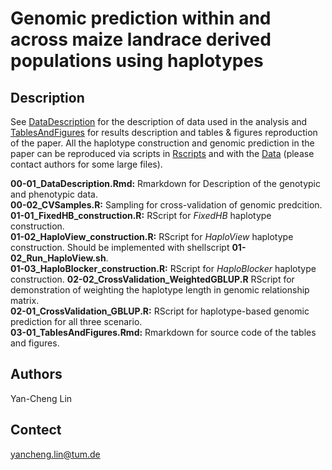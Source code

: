 # Genomic prediction within and across maize landrace derived populations using haplotypes

## Description
See [DataDescription](https://rawcdn.githack.com/yan-cheng-lin/HBGP/646f3b62edd013a573a3d17bfbaa9471568badf7/Rscripts/00-01_DataDescription.html) for the description of data used in the analysis and [TablesAndFigures](https://rawcdn.githack.com/yan-cheng-lin/HBGP/646f3b62edd013a573a3d17bfbaa9471568badf7/Rscripts/03-01_TablesAndFigures.html) for results description and tables & figures reproduction of the paper. All the haplotype construction and genomic prediction in the paper can be reproduced via scripts in [Rscripts](https://github.com/yan-cheng-lin/HBGP/tree/main/Rscripts) and with the [Data](https://github.com/yan-cheng-lin/HBGP/tree/main/Data) \(please contact authors for some large files\).  

**00-01_DataDescription.Rmd:** Rmarkdown for Description of the genotypic and phenotypic data.  
**00-02_CVSamples.R:** Sampling for cross-validation of genomic predcition.  
**01-01_FixedHB_construction.R:** RScript for *FixedHB* haplotype construction.  
**01-02_HaploView_construction.R:** RScript for *HaploView* haplotype construction. Should be implemented with shellscript **01-02_Run_HaploView.sh**.  
**01-03_HaploBlocker_construction.R:** RScript for *HaploBlocker* haplotype construction. 
**02-02_CrossValidation_WeightedGBLUP.R** RScript for demonstration of weighting the haplotype length in genomic relationship matrix.  
**02-01_CrossValidation_GBLUP.R:** RScript for haplotype-based genomic prediction for all three scenario.  
**03-01_TablesAndFigures.Rmd:** Rmarkdown for source code of the tables and figures.  

## Authors
Yan-Cheng Lin

## Contect
yancheng.lin@tum.de
